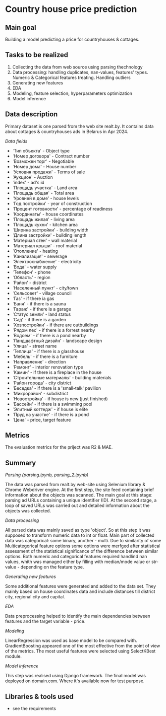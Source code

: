 # Country house price prediction

## Main goal
Building a model predicting a price for countryhouses & cottages.

## Tasks to be realized
1. Collecting the data from web source using parsing thechnology
2. Data processing: handling duplicates, nan-values, features' types. Numeric & Categorical features treating. Handling outliers
3. Generating new features
4. EDA
5. Modeling, feature selection, hyperparameters optimization 
6. Model inference

## Data description

Primary dataset is one parsed from the web site realt.by. It contains data about cottages & countryhouses ads in Belarus in Apr 2024.

<i> Data fields </i>
* 'Тип объекта' - Object type
* 'Номер договора' - Contract number
* 'Возможен торг' - Negotiable
* 'Номер дома' - House number
* 'Условия продажи' - Terms of sale
* 'Аукцион' - Auction
* 'index' - ad's id
* 'Площадь участка' - Land area
* 'Площадь общая' - Total area
* 'Уровней в доме' - house levels
* 'Год постройки' - year of construction
* 'Процент готовности' - percentage of readiness
* 'Координаты' - house coordinates
* 'Площадь жилая' - living area
* 'Площадь кухни' - kitchen area
* 'Ширина застройки' - building width
* 'Длина застройки' - building length
* 'Материал стен' - wall material
* 'Материал крыши' - roof material
* 'Отопление' - heating
* 'Канализация' - sewerage
* 'Электроснабжение' - electricity
* 'Вода' - water supply
* 'Телефон' - phone
* 'Область' - region
* 'Район' - district
* 'Населенный пункт' - city/town
* 'Сельсовет' - village council
* 'Газ' - if there ia gas
* 'Баня' - if there is a sauna
* 'Гараж' - if there is a garage
* 'Статус земли' - land status
* 'Сад' - if there is a garden
* 'Хозпостройки' - if there are outbuildings
* 'Рядом лес' - if there is a forrest nearby
* 'Водоем' - if there is a pond nearby
* 'Ландшафтный дизайн' - landscape design
* 'Улица' - street name
* 'Теплица' - if there is a glasshouse
* 'Мебель' - if there is a furniture
* 'Направление' - direction
* 'Ремонт' - interior renovation type
* 'Камин' - if there is a fireplace in the house
* 'Строительные материалы' - building materials
* 'Район города' - city district
* 'Беседка' - if there is a 'small-talk' pavilion 
* 'Микрорайон' - subdistrict
* 'Новостройка' - if house is new (just finished)
* 'Бассейн' - if there is a swimming pool
* 'Элитный коттедж' - if house is elite
* 'Пруд на участке' - if there is a pond
* 'Цена' - price, target feature


## Metrics

The evaluation metrics for the priject was R2 & MAE.


## Summary
<i>Parsing (parsing.ipynb, parsing_2.ipynb) </i>

The data was parsed from realt.by web-site using Selenium library & Chrome Webdriver engine. At the first step, the site feed containing brief information about the objects was scanned. The main goal at this stage: parsing ad URLs containing a unique identifier (ID). At the second stage, a loop of saved URLs was carried out and detailed information about the objects was collected.

<i>Data processing </i>

All parsed data was mainly saved as type 'object'. So at this step it was supposed to transform numeric data to int or float. Main part of collected data was categorical: some binary, another - multi. Due to similarity of some Multicategorical feature options some options were merfged after statistical assessment of the statistical significance of the difference between similar options. Both numeric and categorical features required handlind nan values, whith was managed either by filling with median/mode value or str-value - depending on the feature type.

<i>Generating new features</i>

Some additional features were generated and added to the data set. They mainly based on house coordinates data and include distances till district city, regional city and capital.

<i>EDA </i>

Data preprocessing helped to identify the main dependencies between features and the target variable - price. 

<i>Modeling </i>

LinearRegression was used as base model to be compared with. GradientBoosting appeared one of the most effective from the point of view of the metrics.
The most useful features were selected using SelectKBest module.

<i>Model inference</i> 

This step was realised using Django framework. The final model was deployed on domain.com. Where it's available now for test purpose.

## Libraries & tools used
* see the requirements 
